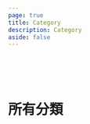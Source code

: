 ```yaml
---
page: true
title: Category
description: Category
aside: false
---
```


<br/>
<br/>
<br/>

# 所有分類

<Category/>
